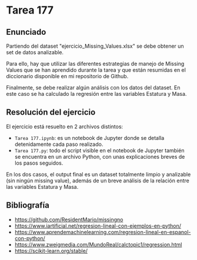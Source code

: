 # Tarea 177

## Enunciado
Partiendo del dataset "ejercicio_Missing_Values.xlsx" se debe obtener un set de datos analizable.

Para ello, hay que utilizar las diferentes estrategias de manejo de Missing Values que se han aprendido durante la tarea y que están resumidas en el diccionario disponible en mi repositorio de Github.

Finalmente, se debe realizar algún análisis con los datos del dataset. En este caso se ha calculado la regresión entre las variables Estatura y Masa.

## Resolución del ejercicio

El ejercicio está resuelto en 2 archivos distintos:

- `Tarea 177.ipynb`: es un notebook de Jupyter donde se detalla detenidamente cada paso realizado.
- `Tarea 177.py`: todo el script visible en el notebook de Jupyter también se encuentra en un archivo Python, con unas explicaciones breves de los pasos seguidos.

En los dos casos, el output final es un dataset totalmente limpio y analizable (sin ningún missing value), además de un breve análisis de la relación entre las variables Estatura y Masa.


## Bibliografía
- https://github.com/ResidentMario/missingno
- https://www.iartificial.net/regresion-lineal-con-ejemplos-en-python/
- https://www.aprendemachinelearning.com/regresion-lineal-en-espanol-con-python/
- https://www.zweigmedia.com/MundoReal/calctopic1/regression.html
- https://scikit-learn.org/stable/




